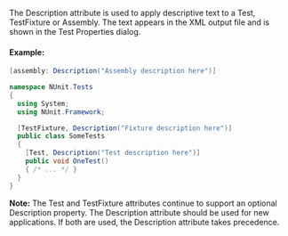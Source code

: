 <p>The Description attribute is used to apply descriptive text to a Test,
TestFixture or Assembly. The text appears in the XML output file and is 
shown in the Test Properties dialog.</p>

#### Example:

```C#
[assembly: Description("Assembly description here")]

namespace NUnit.Tests
{
  using System;
  using NUnit.Framework;

  [TestFixture, Description("Fixture description here")]
  public class SomeTests
  {
    [Test, Description("Test description here")] 
    public void OneTest()
    { /* ... */ }
  }
}
```

<p><b>Note:</b> The Test and TestFixture attributes continue to support an 
optional Description property. The Description attribute should be used for 
new applications. If both are used, the Description attribute takes precedence.</p>
